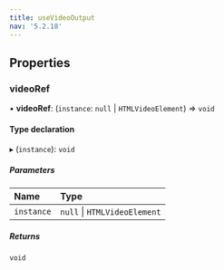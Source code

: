 ```yaml
---
title: useVideoOutput
nav: '5.2.18'
---
```


## Properties

### videoRef

• **videoRef**: (`instance`: `null` \| `HTMLVideoElement`) => `void`

#### Type declaration

▸ (`instance`): `void`

##### Parameters

| Name       | Type                         |
| :--------- | :--------------------------- |
| `instance` | `null` \| `HTMLVideoElement` |

##### Returns

`void`

